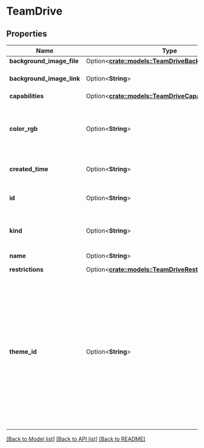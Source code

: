 # TeamDrive

## Properties

Name | Type | Description | Notes
------------ | ------------- | ------------- | -------------
**background_image_file** | Option<[**crate::models::TeamDriveBackgroundImageFile**](TeamDrive_backgroundImageFile.md)> |  | [optional]
**background_image_link** | Option<**String**> | A short-lived link to this Team Drive's background image. | [optional]
**capabilities** | Option<[**crate::models::TeamDriveCapabilities**](TeamDrive_capabilities.md)> |  | [optional]
**color_rgb** | Option<**String**> | The color of this Team Drive as an RGB hex string. It can only be set on a drive.teamdrives.update request that does not set themeId. | [optional]
**created_time** | Option<**String**> | The time at which the Team Drive was created (RFC 3339 date-time). | [optional]
**id** | Option<**String**> | The ID of this Team Drive which is also the ID of the top level folder of this Team Drive. | [optional]
**kind** | Option<**String**> | Identifies what kind of resource this is. Value: the fixed string \"drive#teamDrive\". | [optional][default to drive#teamDrive]
**name** | Option<**String**> | The name of this Team Drive. | [optional]
**restrictions** | Option<[**crate::models::TeamDriveRestrictions**](TeamDrive_restrictions.md)> |  | [optional]
**theme_id** | Option<**String**> | The ID of the theme from which the background image and color will be set. The set of possible teamDriveThemes can be retrieved from a drive.about.get response. When not specified on a drive.teamdrives.create request, a random theme is chosen from which the background image and color are set. This is a write-only field; it can only be set on requests that don't set colorRgb or backgroundImageFile. | [optional]

[[Back to Model list]](../README.md#documentation-for-models) [[Back to API list]](../README.md#documentation-for-api-endpoints) [[Back to README]](../README.md)


